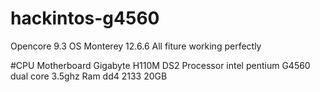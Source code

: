# hackintos-g4560

Opencore 9.3
OS Monterey 12.6.6
All fiture working perfectly

#CPU
Motherboard Gigabyte H110M DS2
Processor intel pentium G4560 dual core 3.5ghz
Ram dd4 2133 20GB
